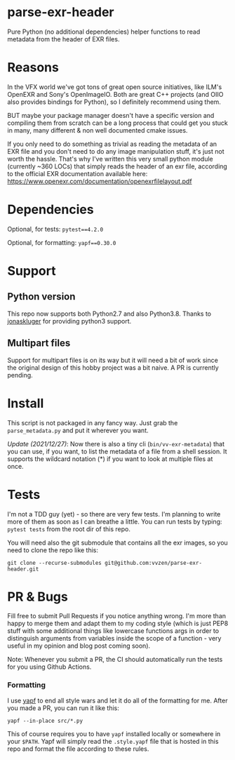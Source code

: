 # parse-exr-header
Pure Python (no additional dependencies) helper functions to read metadata from the header of EXR files.

# Reasons
In the VFX world we've got tons of great open source initiatives, like ILM's OpenEXR and Sony's OpenImageIO.
Both are great C++ projects (and OIIO also provides bindings for Python), so I definitely recommend using them.

BUT maybe your package manager doesn't have a specific version and compiling them from scratch can be a long process that could get you stuck in many, many different & non well documented cmake issues.

If you only need to do something as trivial as reading the metadata of an EXR file and you don't need to do any image manipulation stuff, it's just not worth the hassle.
That's why I've written this very small python module (currently ~360 LOCs) that simply reads the header of an exr file, according to the official EXR documentation available here: https://www.openexr.com/documentation/openexrfilelayout.pdf

# Dependencies
Optional, for tests:
`pytest==4.2.0`

Optional, for formatting:
`yapf==0.30.0`

# Support

## Python version
This repo now supports both Python2.7 and also Python3.8.
Thanks to [jonaskluger](https://github.com/jonaskluger) for providing python3 support.

## Multipart files
Support for multipart files is on its way but it will need a bit of work since the original design of this hobby project was a bit naive. A PR is currently pending.

# Install
This script is not packaged in any fancy way. Just grab the `parse_metadata.py` and put it wherever you want.

_Update (2021/12/27)_: Now there is also a tiny cli (`bin/vv-exr-metadata`) that you can use, if you want, to list the metadata of a file from a shell session. It supports the wildcard notation (*) if you want to look at multiple files at once.

# Tests
I'm not a TDD guy (yet) - so there are very few tests. I'm planning to write more of them as soon as I can breathe a little.
You can run tests by typing: `pytest tests` from the root dir of this repo.

You will need also the git submodule that contains all the exr images, so you need to clone the repo like this:

`git clone --recurse-submodules git@github.com:vvzen/parse-exr-header.git`

# PR & Bugs
Fill free to submit Pull Requests if you notice anything wrong. I'm more than happy to merge them and adapt them to my coding style (which is just PEP8 stuff with some additional things like lowercase functions args in order to distinguish arguments from variables inside the scope of a function - very useful in my opinion and blog post coming soon).

Note: Whenever you submit a PR, the CI should automatically run the tests for you using Github Actions.

### Formatting
I use [yapf](https://github.com/google/yapf) to end all style wars and let it do all of the formatting for me. After you made a PR, you can run it like this:
```
yapf --in-place src/*.py
```

This of course requires you to have `yapf` installed locally or somewhere in your `$PATH`.
Yapf will simply read the `.style.yapf` file that is hosted in this repo and format the file according to these rules.
